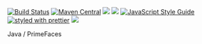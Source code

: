 [![Build Status](https://api.travis-ci.org/darrachequesne/spring-data-jpa-datatables.svg?branch=master)](https://travis-ci.org/darrachequesne/spring-data-jpa-datatables)
[![Maven Central](https://maven-badges.herokuapp.com/maven-central/com.github.darrachequesne/spring-data-jpa-datatables/badge.svg)](https://maven-badges.herokuapp.com/maven-central/com.github.darrachequesne/spring-data-jpa-datatables)
[![](https://travis-ci.org/typicode/json-server.svg?branch=master)](https://travis-ci.org/typicode/json-server) 
[![](https://badge.fury.io/js/json-server.svg)](http://badge.fury.io/js/json-server) 
[![JavaScript Style Guide](https://img.shields.io/badge/code_style-standard-brightgreen.svg)](https://standardjs.com) 
[![styled with prettier](https://img.shields.io/badge/styled_with-prettier-ff69b4.svg)](https://github.com/prettier/prettier) 
[![](https://badges.gitter.im/Join%20Chat.svg)](https://gitter.im/typicode/json-server?utm_source=badge&utm_medium=badge&utm_campaign=pr-badge&utm_content=badge)

Java / PrimeFaces
